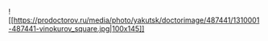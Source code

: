 ![[https://prodoctorov.ru/media/photo/yakutsk/doctorimage/487441/1310001-487441-vinokurov_square.jpg|100x145]]


